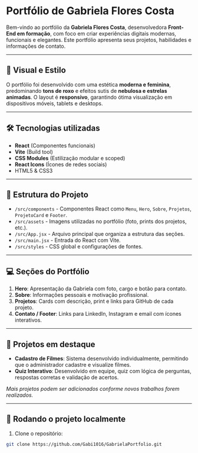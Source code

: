 # Portfólio de Gabriela Flores Costa

Bem-vindo ao portfólio da **Gabriela Flores Costa**, desenvolvedora **Front-End em formação**, com foco em criar experiências digitais modernas, funcionais e elegantes. Este portfólio apresenta seus projetos, habilidades e informações de contato.

---

## 🎨 Visual e Estilo

O portfólio foi desenvolvido com uma estética **moderna e feminina**, predominando **tons de roxo** e efeitos sutis de **nebulosa e estrelas animadas**. O layout é **responsivo**, garantindo ótima visualização em dispositivos móveis, tablets e desktops.

---

## 🛠 Tecnologias utilizadas

- **React** (Componentes funcionais)
- **Vite** (Build tool)
- **CSS Modules** (Estilização modular e scoped)
- **React Icons** (Ícones de redes sociais)
- HTML5 & CSS3

---

## 📂 Estrutura do Projeto

- `/src/components` - Componentes React como `Menu`, `Hero`, `Sobre`, `Projetos`, `ProjetoCard` e `Footer`.
- `/src/assets` - Imagens utilizadas no portfólio (foto, prints dos projetos, etc.).
- `/src/App.jsx` - Arquivo principal que organiza a estrutura das seções.
- `/src/main.jsx` - Entrada do React com Vite.
- `/src/styles` - CSS global e configurações de fontes.

---

## 💻 Seções do Portfólio

1. **Hero**: Apresentação da Gabriela com foto, cargo e botão para contato.
2. **Sobre**: Informações pessoais e motivação profissional.
3. **Projetos**: Cards com descrição, print e links para GitHub de cada projeto.
4. **Contato / Footer**: Links para LinkedIn, Instagram e email com ícones interativos.

---

## 📂 Projetos em destaque

- **Cadastro de Filmes**: Sistema desenvolvido individualmente, permitindo que o administrador cadastre e visualize filmes.  
- **Quiz Interativo**: Desenvolvido em equipe, quiz com lógica de perguntas, respostas corretas e validação de acertos.  

*Mais projetos podem ser adicionados conforme novos trabalhos forem realizados.*

---

## 🚀 Rodando o projeto localmente

1. Clone o repositório:
```bash
git clone https://github.com/Gabi1016/GabrielaPortfolio.git
